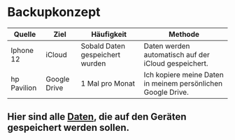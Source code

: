 # Backupkonzept

| Quelle | Ziel | Häufigkeit | Methode |
| ------ | ---- | ---------- | ------- |
| Iphone 12 | iCloud | Sobald Daten gespeichert wurden | Daten werden automatisch auf der iCloud gespeichert. |
| hp Pavilion | Google Drive | 1 Mal pro Monat | Ich kopiere meine Daten in meinem persönlichen Google Drive. |

## Hier sind alle [Daten](/04_Ablagekonzept/), die auf den Geräten gespeichert werden sollen.

